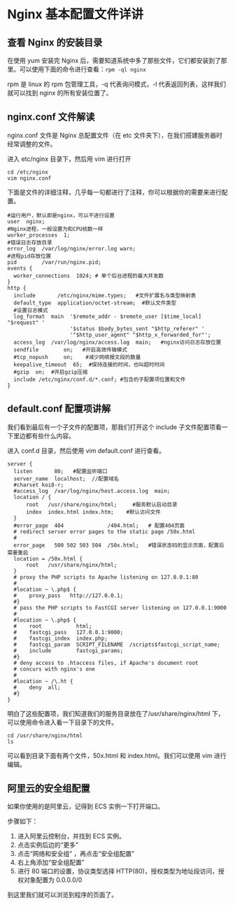# Nginx 基本配置文件详讲

## 查看 Nginx 的安装目录

在使用 yum 安装完 Nginx 后，需要知道系统中多了那些文件，它们都安装到了那里。可以使用下面的命令进行查看：`rpm -ql nginx`

rpm 是 linux 的 rpm 包管理工具，-q 代表询问模式，-l 代表返回列表，这样我们就可以找到 nginx 的所有安装位置了。

## nginx.conf 文件解读

nginx.conf 文件是 Nginx 总配置文件（在 etc 文件夹下），在我们搭建服务器时经常调整的文件。

进入 etc/nginx 目录下，然后用 vim 进行打开

```shell
cd /etc/nginx
vim nginx.conf
```

下面是文件的详细注释，几乎每一句都进行了注释，你可以根据你的需要来进行配置。

```shell
#运行用户，默认即是nginx，可以不进行设置
user  nginx;
#Nginx进程，一般设置为和CPU核数一样
worker_processes  1;
#错误日志存放目录
error_log  /var/log/nginx/error.log warn;
#进程pid存放位置
pid        /var/run/nginx.pid;
events {
  worker_connections  1024; # 单个后台进程的最大并发数
}
http {
  include       /etc/nginx/mime.types;   #文件扩展名与类型映射表
  default_type  application/octet-stream;  #默认文件类型
  #设置日志模式
  log_format  main  '$remote_addr - $remote_user [$time_local] "$request" '
                    '$status $body_bytes_sent "$http_referer" '
                    '"$http_user_agent" "$http_x_forwarded_for"';
  access_log  /var/log/nginx/access.log  main;   #nginx访问日志存放位置
  sendfile        on;   #开启高效传输模式
  #tcp_nopush     on;    #减少网络报文段的数量
  keepalive_timeout  65;  #保持连接的时间，也叫超时时间
  #gzip  on;  #开启gzip压缩
  include /etc/nginx/conf.d/*.conf; #包含的子配置项位置和文件
}
```

## default.conf 配置项讲解

我们看到最后有一个子文件的配置项，那我们打开这个 include 子文件配置项看一下里边都有些什么内容。

进入 conf.d 目录，然后使用 vim default.conf 进行查看。

```shell
server {
  listen       80;   #配置监听端口
  server_name  localhost;  //配置域名
  #charset koi8-r;
  #access_log  /var/log/nginx/host.access.log  main;
  location / {
      root   /usr/share/nginx/html;     #服务默认启动目录
      index  index.html index.htm;    #默认访问文件
  }
  #error_page  404              /404.html;   # 配置404页面
  # redirect server error pages to the static page /50x.html
  #
  error_page   500 502 503 504  /50x.html;   #错误状态码的显示页面，配置后需要重启
  location = /50x.html {
      root   /usr/share/nginx/html;
  }
  # proxy the PHP scripts to Apache listening on 127.0.0.1:80
  #
  #location ~ \.php$ {
  #    proxy_pass   http://127.0.0.1;
  #}
  # pass the PHP scripts to FastCGI server listening on 127.0.0.1:9000
  #
  #location ~ \.php$ {
  #    root           html;
  #    fastcgi_pass   127.0.0.1:9000;
  #    fastcgi_index  index.php;
  #    fastcgi_param  SCRIPT_FILENAME  /scripts$fastcgi_script_name;
  #    include        fastcgi_params;
  #}
  # deny access to .htaccess files, if Apache's document root
  # concurs with nginx's one
  #
  #location ~ /\.ht {
  #    deny  all;
  #}
}
```

明白了这些配置项，我们知道我们的服务目录放在了/usr/share/nginx/html 下，可以使用命令进入看一下目录下的文件。

```shell
cd /usr/share/nginx/html
ls
```

可以看到目录下面有两个文件，50x.html 和 index.html。我们可以使用 vim 进行编辑。

## 阿里云的安全组配置

如果你使用的是阿里云，记得到 ECS 实例一下打开端口。

步骤如下：

1. 进入阿里云控制台，并找到 ECS 实例。
2. 点击实例后边的“更多”
3. 点击“网络和安全组” ，再点击“安全组配置”
4. 右上角添加“安全组配置”
5. 进行 80 端口的设置，协议类型选择 HTTP(80)，授权类型为地址段访问，授权对象配置为 0.0.0.0/0

到这里我们就可以浏览到程序的页面了。
